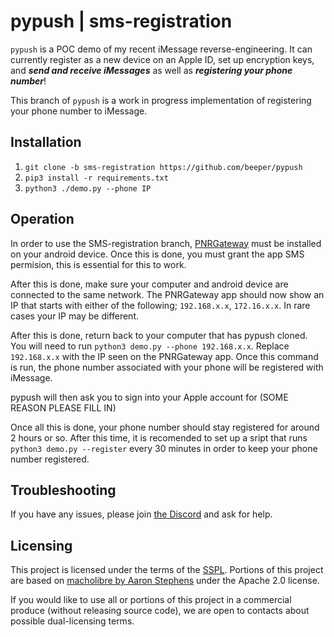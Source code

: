 # pypush | sms-registration
`pypush` is a POC demo of my recent iMessage reverse-engineering.
It can currently register as a new device on an Apple ID, set up encryption keys, and ***send and receive iMessages*** as well as ***registering your phone number***!

This branch of `pypush` is a work in progress implementation of registering your phone number to iMessage.

## Installation
1. `git clone -b sms-registration https://github.com/beeper/pypush`
2. `pip3 install -r requirements.txt`
3. `python3 ./demo.py --phone IP`

## Operation
In order to use the SMS-registration branch, [PNRGateway](https://github.com/JJTech0130/PNRGatewayClientV2) must be installed on your android device. 
Once this is done, you must grant the app SMS permision, this is essential for this to work.

After this is done, make sure your computer and android device are connected to the same network. The PNRGateway app should now show an IP that starts with either of the following; `192.168.x.x`, `172.16.x.x`. In rare cases your IP may be different. 

After this is done, return back to your computer that has pypush cloned. You will need to run `python3 demo.py --phone 192.168.x.x`. Replace `192.168.x.x` with the IP seen on the PNRGateway app. Once this command is run, the phone number associated with your phone will be registered with iMessage.

pypush will then ask you to sign into your Apple account for (SOME REASON PLEASE FILL IN)

Once all this is done, your phone number should stay registered for around 2 hours or so. After this time, it is recomended to set up a sript that runs `python3 demo.py --register` every 30 minutes in order to keep your phone number registered. 

## Troubleshooting
If you have any issues, please join [the Discord](https://discord.gg/BVvNukmfTC) and ask for help.

## Licensing
This project is licensed under the terms of the [SSPL](https://www.mongodb.com/licensing/server-side-public-license). Portions of this project are based on [macholibre by Aaron Stephens](https://github.com/aaronst/macholibre/blob/master/LICENSE) under the Apache 2.0 license.

If you would like to use all or portions of this project in a commercial produce (without releasing source code), we are open to contacts about possible dual-licensing terms.